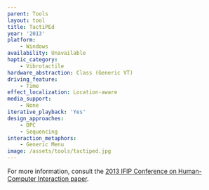 ```yaml
---
parent: Tools
layout: tool
title: TactiPEd
year: '2013'
platform:
    - Windows
availability: Unavailable
haptic_category:
    - Vibrotactile
hardware_abstraction: Class (Generic VT)
driving_feature:
    - Time
effect_localization: Location-aware
media_support:
    - None
iterative_playback: 'Yes'
design_approaches:
    - DPC
    - Sequencing
interaction_metaphors:
    - Generic Menu
image: /assets/tools/tactiped.jpg
---
```

For more information, consult the [2013 IFIP Conference on Human-Computer Interaction paper](https://doi.org/10.1007/978-3-642-40480-1_15).
